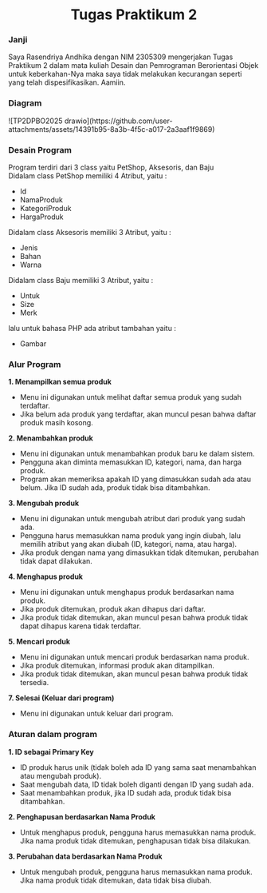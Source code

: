 <h1 align="center">Tugas Praktikum 2</h1>

<h3 align="left">Janji</h3>
Saya Rasendriya Andhika dengan NIM 2305309 mengerjakan Tugas Praktikum 2 dalam mata kuliah Desain dan Pemrograman Berorientasi Objek untuk keberkahan-Nya maka saya tidak melakukan kecurangan seperti yang telah dispesifikasikan. Aamiin.

<h3 align="left">Diagram</h3>
![TP2DPBO2025 drawio](https://github.com/user-attachments/assets/14391b95-8a3b-4f5c-a017-2a3aaf1f9869)

<h3 align="left">Desain Program</h3>
Program terdiri dari 3 class yaitu PetShop, Aksesoris, dan Baju <br>
Didalam class PetShop memiliki 4 Atribut, yaitu :
<ul>
   <li>Id</li>
   <li>NamaProduk</li>
   <li>KategoriProduk</li>
   <li>HargaProduk</li>
</ul>
Didalam class Aksesoris memiliki 3 Atribut, yaitu :
<ul>
   <li>Jenis</li>
   <li>Bahan</li>
   <li>Warna</li>
</ul>
Didalam class Baju memiliki 3 Atribut, yaitu :
<ul>
   <li>Untuk</li>
   <li>Size</li>
   <li>Merk</li>
</ul>
lalu untuk bahasa PHP ada atribut tambahan yaitu :
<ul>
   <li>Gambar</li>
</ul>

<h3 align="left">Alur Program</h3>
<strong> 1. Menampilkan semua produk </strong>
<ul>
   <li>Menu ini digunakan untuk melihat daftar semua produk yang sudah terdaftar.</li>
   <li>Jika belum ada produk yang terdaftar, akan muncul pesan bahwa daftar produk masih kosong.</li>
</ul>  

<strong> 2. Menambahkan produk </strong>
<ul>
   <li>Menu ini digunakan untuk menambahkan produk baru ke dalam sistem.</li>
   <li>Pengguna akan diminta memasukkan ID, kategori, nama, dan harga produk. </li>
   <li>Program akan memeriksa apakah ID yang dimasukkan sudah ada atau belum. Jika ID sudah ada, produk tidak bisa ditambahkan.  </li>
</ul>

<strong> 3. Mengubah produk </strong>
<ul>
   <li>Menu ini digunakan untuk mengubah atribut dari produk yang sudah ada.</li>
   <li>Pengguna harus memasukkan nama produk yang ingin diubah, lalu memilih atribut yang akan diubah (ID, kategori, nama, atau harga).</li>
   <li>Jika produk dengan nama yang dimasukkan tidak ditemukan, perubahan tidak dapat dilakukan.</li>
</ul>

<strong> 4. Menghapus produk </strong>
<ul>
   <li>Menu ini digunakan untuk menghapus produk berdasarkan nama produk.</li>
   <li>Jika produk ditemukan, produk akan dihapus dari daftar.</li>
   <li>Jika produk tidak ditemukan, akan muncul pesan bahwa produk tidak dapat dihapus karena tidak terdaftar.</li>
</ul>

<strong> 5. Mencari produk </strong>
<ul>
   <li>Menu ini digunakan untuk mencari produk berdasarkan nama produk.</li>
   <li>Jika produk ditemukan, informasi produk akan ditampilkan.</li>
   <li>Jika produk tidak ditemukan, akan muncul pesan bahwa produk tidak tersedia.</li>
</ul>

<strong> 7. Selesai (Keluar dari program) </strong>
<ul>
   <li>Menu ini digunakan untuk keluar dari program.</li>
</ul>  

<h3 align="left">Aturan dalam program</h3>  
<strong> 1. ID sebagai Primary Key </strong>
<ul>
   <li>ID produk harus unik (tidak boleh ada ID yang sama saat menambahkan atau mengubah produk).</li>
   <li>Saat mengubah data, ID tidak boleh diganti dengan ID yang sudah ada.</li>
   <li>Saat menambahkan produk, jika ID sudah ada, produk tidak bisa ditambahkan.</li>
</ul> 

<strong> 2. Penghapusan berdasarkan Nama Produk </strong>
<ul>
   <li>Untuk menghapus produk, pengguna harus memasukkan nama produk. Jika nama produk tidak ditemukan, penghapusan tidak bisa dilakukan.</li>
</ul>

<strong> 3. Perubahan data berdasarkan Nama Produk </strong>
<ul>
   <li>Untuk mengubah produk, pengguna harus memasukkan nama produk. Jika nama produk tidak ditemukan, data tidak bisa diubah.</li>
</ul>
